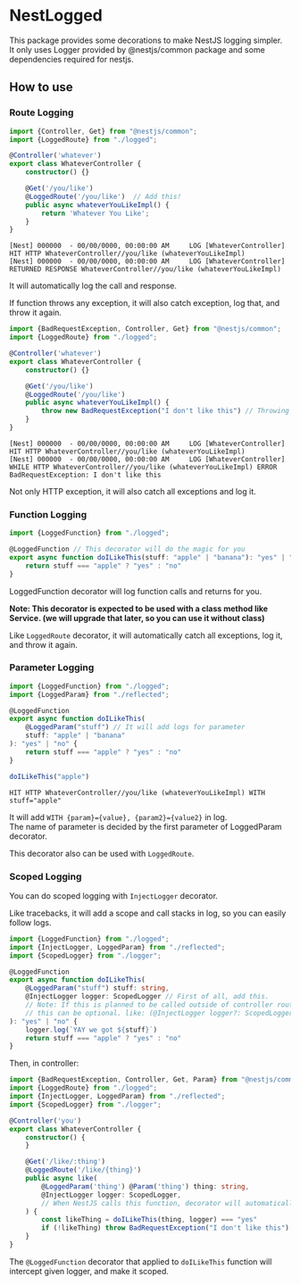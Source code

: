 # NestLogged
This package provides some decorations to make NestJS logging simpler.  
It only uses Logger provided by @nestjs/common package and some dependencies required for nestjs.

## How to use

### Route Logging
```ts
import {Controller, Get} from "@nestjs/common";
import {LoggedRoute} from "./logged";

@Controller('whatever')
export class WhateverController {
    constructor() {}

    @Get('/you/like')
    @LoggedRoute('/you/like')  // Add this!
    public async whateverYouLikeImpl() {
        return 'Whatever You Like';
    }
}
```

```
[Nest] 000000  - 00/00/0000, 00:00:00 AM     LOG [WhateverController] HIT HTTP WhateverController//you/like (whateverYouLikeImpl)
[Nest] 000000  - 00/00/0000, 00:00:00 AM     LOG [WhateverController] RETURNED RESPONSE WhateverController//you/like (whateverYouLikeImpl)
```

It will automatically log the call and response.

If function throws any exception, it will also catch exception, log that, and throw it again.

```ts
import {BadRequestException, Controller, Get} from "@nestjs/common";
import {LoggedRoute} from "./logged";

@Controller('whatever')
export class WhateverController {
    constructor() {}

    @Get('/you/like')
    @LoggedRoute('/you/like')
    public async whateverYouLikeImpl() {
        throw new BadRequestException("I don't like this") // Throwing HTTP exception here
    }
}
```

```
[Nest] 000000  - 00/00/0000, 00:00:00 AM     LOG [WhateverController] HIT HTTP WhateverController//you/like (whateverYouLikeImpl)
[Nest] 000000  - 00/00/0000, 00:00:00 AM     LOG [WhateverController] WHILE HTTP WhateverController//you/like (whateverYouLikeImpl) ERROR BadRequestException: I don't like this
```

Not only HTTP exception, it will also catch all exceptions and log it.

### Function Logging
```ts
import {LoggedFunction} from "./logged";

@LoggedFunction // This decorator will do the magic for you
export async function doILikeThis(stuff: "apple" | "banana"): "yes" | "no" {
    return stuff === "apple" ? "yes" : "no"
}
```

LoggedFunction decorator will log function calls and returns for you.

**Note: This decorator is expected to be used with a class method like Service. (we will upgrade that later, so you can use it without class)**

Like `LoggedRoute` decorator, it will automatically catch all exceptions, log it, and throw it again.

### Parameter Logging

```ts
import {LoggedFunction} from "./logged";
import {LoggedParam} from "./reflected";

@LoggedFunction
export async function doILikeThis(
    @LoggedParam("stuff") // It will add logs for parameter
    stuff: "apple" | "banana"
): "yes" | "no" {
    return stuff === "apple" ? "yes" : "no"
}

doILikeThis("apple")
```
```
HIT HTTP WhateverController//you/like (whateverYouLikeImpl) WITH stuff="apple"
```

It will add `WITH {param}={value}, {param2}={value2}` in log.  
The name of parameter is decided by the first parameter of LoggedParam decorator.

This decorator also can be used with `LoggedRoute`.

### Scoped Logging

You can do scoped logging with `InjectLogger` decorator.

Like tracebacks, it will add a scope and call stacks in log, so you can easily follow logs.

```ts
import {LoggedFunction} from "./logged";
import {InjectLogger, LoggedParam} from "./reflected";
import {ScopedLogger} from "./logger";

@LoggedFunction
export async function doILikeThis(
    @LoggedParam("stuff") stuff: string,
    @InjectLogger logger: ScopedLogger // First of all, add this.
    // Note: If this is planned to be called outside of controller route function, 
    // this can be optional. like: (@InjectLogger logger?: ScopedLogger)
): "yes" | "no" {
    logger.log(`YAY we got ${stuff}`)
    return stuff === "apple" ? "yes" : "no"
}
```

Then, in controller:

```ts
import {BadRequestException, Controller, Get, Param} from "@nestjs/common";
import {LoggedRoute} from "./logged";
import {InjectLogger, LoggedParam} from "./reflected";
import {ScopedLogger} from "./logger";

@Controller('you')
export class WhateverController {
    constructor() {
    }

    @Get('/like/:thing')
    @LoggedRoute('/like/{thing}')
    public async like(
        @LoggedParam('thing') @Param('thing') thing: string,
        @InjectLogger logger: ScopedLogger,
        // When NestJS calls this function, decorator will automatically fills this logger parameter.
    ) {
        const likeThing = doILikeThis(thing, logger) === "yes"
        if (!likeThing) throw BadRequestException("I don't like this")
    }
}
```

The `@LoggedFunction` decorator that applied to `doILikeThis` function will intercept given logger, and make it scoped.
